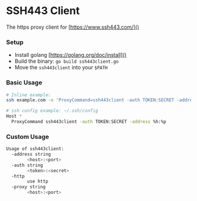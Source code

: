 # SSH443 Client
The https proxy client for [https://www.ssh443.com/]()

### Setup
- Install golang [https://golang.org/doc/install]()
- Build the binary: `go build ssh443client.go`
- Move the `ssh443client` into your `$PATH`

### Basic Usage
```bash
# Inline example:
ssh example.com -o 'ProxyCommand=ssh443client -auth TOKEN:SECRET -address %h:%p'
```
```bash
# ssh config example: ~/.ssh/config
Host *
  ProxyCommand ssh443client -auth TOKEN:SECRET -address %h:%p
```


### Custom Usage
```bash
Usage of ssh443client:
  -address string
        <host>:<port>
  -auth string
        <token>:<secret>
  -http
        use http
  -proxy string
        <host>:<port>
```
